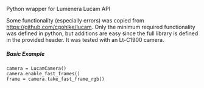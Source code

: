 Python wrapper for Lumenera Lucam API

Some functionality (especially errors) was copied from https://github.com/cgohlke/lucam. Only the minimum required functionality was defined in python, but additions are easy since the full library is defined in the provided header. It was tested with an Lt-C1900 camera.

<h5>Basic Example</h5>

    camera = LucamCamera()
    camera.enable_fast_frames()
    frame = camera.take_fast_frame_rgb()
